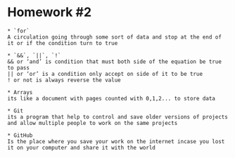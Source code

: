 # Homework #2
		
	* `for`
	A circulation going through some sort of data and stop at the end of it or if the condition turn to true

	* `&&`, `||`, `!`
	&& or ‘and’ is condition that must both side of the equation be true to pass
	|| or ‘or’ is a condition only accept on side of it to be true 
	! or not is always reverse the value 

	* Arrays
	its like a document with pages counted with 0,1,2... to store data 

	* Git
	its a program that help to control and save older versions of projects and allow multiple people to work on the same projects 

	* GitHub
	Is the place where you save your work on the internet incase you lost it on your computer and share it with the world
